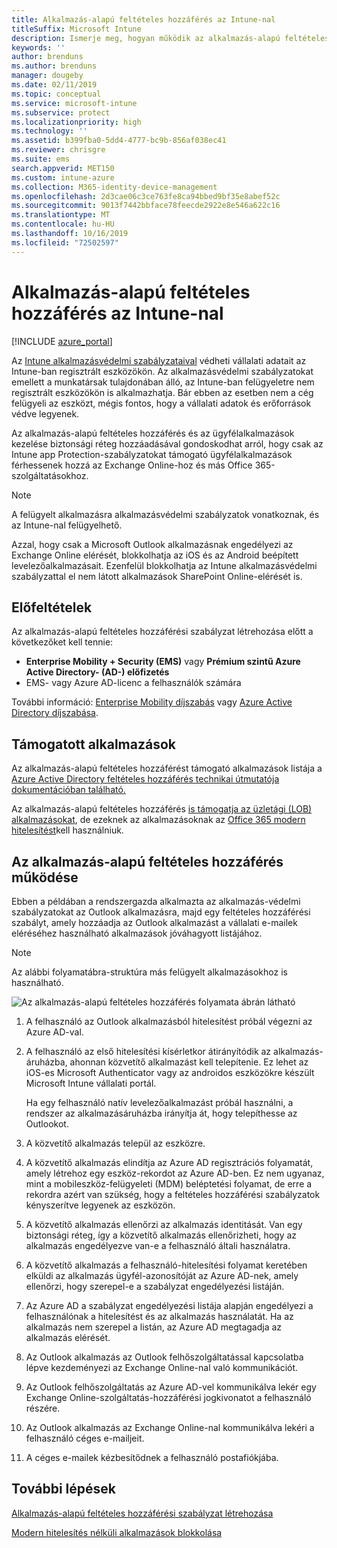 ```yaml
---
title: Alkalmazás-alapú feltételes hozzáférés az Intune-nal
titleSuffix: Microsoft Intune
description: Ismerje meg, hogyan működik az alkalmazás-alapú feltételes hozzáférés az Intune-nal.
keywords: ''
author: brenduns
ms.author: brenduns
manager: dougeby
ms.date: 02/11/2019
ms.topic: conceptual
ms.service: microsoft-intune
ms.subservice: protect
ms.localizationpriority: high
ms.technology: ''
ms.assetid: b399fba0-5dd4-4777-bc9b-856af038ec41
ms.reviewer: chrisgre
ms.suite: ems
search.appverid: MET150
ms.custom: intune-azure
ms.collection: M365-identity-device-management
ms.openlocfilehash: 2d3cae06c3ce763fe8ca94bbed9bf35e8abef52c
ms.sourcegitcommit: 9013f7442bbface78feecde2922e8e546a622c16
ms.translationtype: MT
ms.contentlocale: hu-HU
ms.lasthandoff: 10/16/2019
ms.locfileid: "72502597"
---
```

# <a name="app-based-conditional-access-with-intune"></a>Alkalmazás-alapú feltételes hozzáférés az Intune-nal

[!INCLUDE [azure_portal](../includes/azure_portal.md)]

Az [Intune alkalmazásvédelmi szabályzataival](../apps/app-protection-policy.md) védheti vállalati adatait az Intune-ban regisztrált eszközökön. Az alkalmazásvédelmi szabályzatokat emellett a munkatársak tulajdonában álló, az Intune-ban felügyeletre nem regisztrált eszközökön is alkalmazhatja. Bár ebben az esetben nem a cég felügyeli az eszközt, mégis fontos, hogy a vállalati adatok és erőforrások védve legyenek.

Az alkalmazás-alapú feltételes hozzáférés és az ügyfélalkalmazások kezelése biztonsági réteg hozzáadásával gondoskodhat arról, hogy csak az Intune app Protection-szabályzatokat támogató ügyfélalkalmazások férhessenek hozzá az Exchange Online-hoz és más Office 365-szolgáltatásokhoz.

> [!NOTE]
> A felügyelt alkalmazásra alkalmazásvédelmi szabályzatok vonatkoznak, és az Intune-nal felügyelhető.

Azzal, hogy csak a Microsoft Outlook alkalmazásnak engedélyezi az Exchange Online elérését, blokkolhatja az iOS és az Android beépített levelezőalkalmazásait. Ezenfelül blokkolhatja az Intune alkalmazásvédelmi szabályzattal el nem látott alkalmazások SharePoint Online-elérését is.

## <a name="prerequisites"></a>Előfeltételek
Az alkalmazás-alapú feltételes hozzáférési szabályzat létrehozása előtt a következőket kell tennie:

- **Enterprise Mobility + Security (EMS)** vagy **Prémium szintű Azure Active Directory- (AD-) előfizetés**
- EMS- vagy Azure AD-licenc a felhasználók számára

További információ: [Enterprise Mobility díjszabás](https://www.microsoft.com/cloud-platform/enterprise-mobility-pricing) vagy [Azure Active Directory díjszabása](https://azure.microsoft.com/pricing/details/active-directory/).

## <a name="supported-apps"></a>Támogatott alkalmazások

Az alkalmazás-alapú feltételes hozzáférést támogató alkalmazások listája a [Azure Active Directory feltételes hozzáférés technikai útmutatója dokumentációban található.](https://docs.microsoft.com/azure/active-directory/active-directory-conditional-access-technical-reference)

Az alkalmazás-alapú feltételes hozzáférés [is támogatja az üzletági (LOB) alkalmazásokat](app-modern-authentication-block.md), de ezeknek az alkalmazásoknak az [Office 365 modern hitelesítést](https://support.office.com/article/Using-Office-365-modern-authentication-with-Office-clients-776c0036-66fd-41cb-8928-5495c0f9168a)kell használniuk. 

## <a name="how-app-based-conditional-access-works"></a>Az alkalmazás-alapú feltételes hozzáférés működése

Ebben a példában a rendszergazda alkalmazta az alkalmazás-védelmi szabályzatokat az Outlook alkalmazásra, majd egy feltételes hozzáférési szabályt, amely hozzáadja az Outlook alkalmazást a vállalati e-mailek eléréséhez használható alkalmazások jóváhagyott listájához.

> [!NOTE]
> Az alábbi folyamatábra-struktúra más felügyelt alkalmazásokhoz is használható.

![Az alkalmazás-alapú feltételes hozzáférés folyamata ábrán látható](./media/app-based-conditional-access-intune/ca-intune-common-ways-3.png)

1. A felhasználó az Outlook alkalmazásból hitelesítést próbál végezni az Azure AD-val.

2. A felhasználó az első hitelesítési kísérletkor átirányítódik az alkalmazás-áruházba, ahonnan közvetítő alkalmazást kell telepítenie. Ez lehet az iOS-es Microsoft Authenticator vagy az androidos eszközökre készült Microsoft Intune vállalati portál.

   Ha egy felhasználó natív levelezőalkalmazást próbál használni, a rendszer az alkalmazásáruházba irányítja át, hogy telepíthesse az Outlookot.

3. A közvetítő alkalmazás települ az eszközre.

4. A közvetítő alkalmazás elindítja az Azure AD regisztrációs folyamatát, amely létrehoz egy eszköz-rekordot az Azure AD-ben. Ez nem ugyanaz, mint a mobileszköz-felügyeleti (MDM) beléptetési folyamat, de erre a rekordra azért van szükség, hogy a feltételes hozzáférési szabályzatok kényszerítve legyenek az eszközön.

5. A közvetítő alkalmazás ellenőrzi az alkalmazás identitását. Van egy biztonsági réteg, így a közvetítő alkalmazás ellenőrizheti, hogy az alkalmazás engedélyezve van-e a felhasználó általi használatra.

6. A közvetítő alkalmazás a felhasználó-hitelesítési folyamat keretében elküldi az alkalmazás ügyfél-azonosítóját az Azure AD-nek, amely ellenőrzi, hogy szerepel-e a szabályzat engedélyezési listáján.

7. Az Azure AD a szabályzat engedélyezési listája alapján engedélyezi a felhasználónak a hitelesítést és az alkalmazás használatát. Ha az alkalmazás nem szerepel a listán, az Azure AD megtagadja az alkalmazás elérését.

8. Az Outlook alkalmazás az Outlook felhőszolgáltatással kapcsolatba lépve kezdeményezi az Exchange Online-nal való kommunikációt.

9. Az Outlook felhőszolgáltatás az Azure AD-vel kommunikálva lekér egy Exchange Online-szolgáltatás-hozzáférési jogkivonatot a felhasználó részére.

10. Az Outlook alkalmazás az Exchange Online-nal kommunikálva lekéri a felhasználó céges e-mailjeit.

11. A céges e-mailek kézbesítődnek a felhasználó postafiókjába.

## <a name="next-steps"></a>További lépések
[Alkalmazás-alapú feltételes hozzáférési szabályzat létrehozása](app-based-conditional-access-intune-create.md)

[Modern hitelesítés nélküli alkalmazások blokkolása](app-modern-authentication-block.md)

